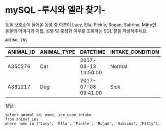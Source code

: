 # mySQL -루시와 엘라 찾기-

동물 보호소에 들어온 동물 중 이름이 Lucy, Ella, Pickle, Rogan, Sabrina, Mitty인 동물의 아이디와 이름, 성별 및 중성화 여부를 조회하는 SQL 문을 작성해주세요.

```
ANIMAL_INS
```

| ANIMAL_ID | ANIMAL_TYPE | DATETIME            | INTAKE_CONDITION | NAME     | SEX_UPON_INTAKE          |
| --------- | ----------- | ------------------- | ---------------- | -------- | ------------------------ |
| A350276   | Cat         | 2017-08-13 13:50:00 | Normal           | Jewel    | Spayed Female            |
| A381217   | Dog         | 2017-07-08 09:41:00 | Sick             | Cherokee | Neutered MaleANIMAL_OUTS |



정답:

~~~ mysql
select animal_id, name, sex_upon_intake
from animal_ins
where name in ('Lucy', 'Ella', 'Pickle', 'Rogan', 'Sabrina', 'Mitty');
~~~



